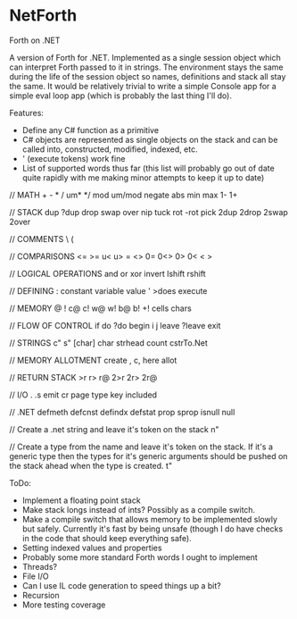 # NetForth
Forth on .NET

A version of Forth for .NET. Implemented as a single session object which can interpret Forth passed to it in strings.  The environment
stays the same during the life of the session object so names, definitions and stack all stay the same.  It would be relatively trivial
to write a simple Console app for a simple eval loop app (which is probably the last thing I'll do).

Features:
- Define any C# function as a primitive
- C# objects are represented as single objects on the stack and can be called into, constructed, modified, indexed, etc.
- ' (execute tokens) work fine
- List of supported words thus far (this list will probably go out of date quite rapidly with me making minor attempts to keep it up
to date)

// MATH
+
\-
*
/
um*
*/
mod
um/mod
negate
abs
min
max
1-
1+

// STACK
dup
?dup
drop
swap
over
nip
tuck
rot
-rot
pick
2dup
2drop
2swap
2over

// COMMENTS
\\
\(

// COMPARISONS
&lt;=
&gt;=
u&lt;
u&gt;
\=
&lt;&gt;
0=
0&lt;&gt;
0&gt;
0&lt;
&lt;
&gt;

// LOGICAL OPERATIONS
and
or
xor
invert
lshift
rshift

// DEFINING
:
constant
variable
value
'
&gt;does
execute

// MEMORY
@
!
c@
c!
w@
w!
b@
b!
+!
cells
chars

// FLOW OF CONTROL
if
do
?do
begin
i
j
leave
?leave
exit

// STRINGS
c\"
s\"
[char]
char
strhead
count
cstrTo.Net

// MEMORY ALLOTMENT
create
,
c,
here
allot

// RETURN STACK
&gt;r
r&gt;
r@
2&gt;r
2r&gt;
2r@

// I/O
.
.s
emit
cr
page
type
key
included

// .NET
defmeth
defcnst
defindx
defstat
prop
sprop
isnull
null

// Create a .net string and leave it's token on the stack
n"

// Create a type from the name and leave it's token on the stack. If it's a generic type then the types for it's generic arguments should be pushed on the stack ahead when the type is created.
t"

ToDo:
- Implement a floating point stack
- Make stack longs instead of ints?  Possibly as a compile switch.
- Make a compile switch that allows memory to be implemented slowly but safely.  Currently it's fast by being unsafe (though I do have
checks in the code that should keep everything safe).
- Setting indexed values and properties
- Probably some more standard Forth words I ought to implement
- Threads?
- File I/O
- Can I use IL code generation to speed things up a bit?
- Recursion
- More testing coverage

